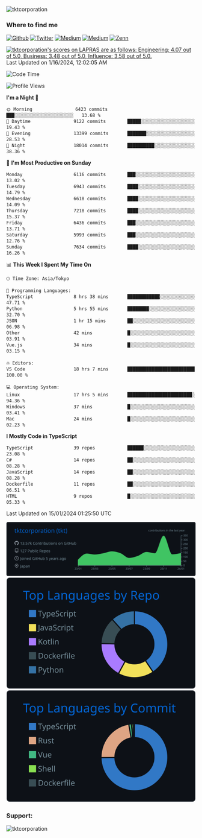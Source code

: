 <p align="left"> <img src="https://komarev.com/ghpvc/?username=tktcorporation&label=Profile%20views&color=0e75b6&style=flat" alt="tktcorporation" /> </p>

<h3>Where to find me</h3>
<p>
<a href="https://github.com/tktcorporation" target="_blank"><img alt="Github" src="https://img.shields.io/badge/GitHub-%2312100E.svg?&style=for-the-badge&logo=Github&logoColor=white" /></a>
<a href="https://twitter.com/tktcorporation" target="_blank"><img alt="Twitter" src="https://img.shields.io/badge/twitter-%231DA1F2.svg?&style=for-the-badge&logo=twitter&logoColor=white" /></a>
<a href="https://www.linkedin.com/in/tktcorporation" target="_blank"><img alt="Medium" src="https://img.shields.io/badge/linkdin-0a66c2.svg?&style=for-the-badge&logo=linkedin&logoColor=white" /></a>
<a href="https://qiita.com/tktcorporation" target="_blank"><img alt="Medium" src="https://img.shields.io/badge/qiita-55C500.svg?&style=for-the-badge&logo=qiita&logoColor=white" /></a>
<a href="https://zenn.dev/tktcorporation" target="_blank"><img alt="Zenn" src="https://img.shields.io/badge/Zenn-3EA8FF.svg?&style=for-the-badge&logo=Zenn&logoColor=white" /></a>
</p>

<!--START_SECTION:lapras-card-->
<p ><a href="https://lapras.com/public/tktcorporation" target="_blank" rel="noopener noreferrer"><img alt="tktcorporation's scores on LAPRAS are as follows: Engineering: 4.07 out of 5.0, Business: 3.48 out of 5.0, Influence: 3.58 out of 5.0." src="https://lapras-card-generator.vercel.app/api/svg?e=4.07&b=3.48&i=3.58&b1=%23232323&b2=%236d6d6d&i1=%23212121&i2=%23818181&l=en" width="300" ></a>  
Last Updated on 1/16/2024, 12:02:05 AM</p>
<!--END_SECTION:lapras-card-->
  
<!--START_SECTION:waka-->
![Code Time](http://img.shields.io/badge/Code%20Time-1%2C368%20hrs%2025%20mins-blue)

![Profile Views](http://img.shields.io/badge/Profile%20Views-0-blue)

**I'm a Night 🦉** 

```text
🌞 Morning                6423 commits        ███░░░░░░░░░░░░░░░░░░░░░░   13.68 % 
🌆 Daytime                9122 commits        █████░░░░░░░░░░░░░░░░░░░░   19.43 % 
🌃 Evening                13399 commits       ███████░░░░░░░░░░░░░░░░░░   28.53 % 
🌙 Night                  18014 commits       ██████████░░░░░░░░░░░░░░░   38.36 % 
```
📅 **I'm Most Productive on Sunday** 

```text
Monday                   6116 commits        ███░░░░░░░░░░░░░░░░░░░░░░   13.02 % 
Tuesday                  6943 commits        ████░░░░░░░░░░░░░░░░░░░░░   14.79 % 
Wednesday                6618 commits        ████░░░░░░░░░░░░░░░░░░░░░   14.09 % 
Thursday                 7218 commits        ████░░░░░░░░░░░░░░░░░░░░░   15.37 % 
Friday                   6436 commits        ███░░░░░░░░░░░░░░░░░░░░░░   13.71 % 
Saturday                 5993 commits        ███░░░░░░░░░░░░░░░░░░░░░░   12.76 % 
Sunday                   7634 commits        ████░░░░░░░░░░░░░░░░░░░░░   16.26 % 
```


📊 **This Week I Spent My Time On** 

```text
🕑︎ Time Zone: Asia/Tokyo

💬 Programming Languages: 
TypeScript               8 hrs 38 mins       ████████████░░░░░░░░░░░░░   47.71 % 
Python                   5 hrs 55 mins       ████████░░░░░░░░░░░░░░░░░   32.70 % 
JSON                     1 hr 15 mins        ██░░░░░░░░░░░░░░░░░░░░░░░   06.98 % 
Other                    42 mins             █░░░░░░░░░░░░░░░░░░░░░░░░   03.91 % 
Vue.js                   34 mins             █░░░░░░░░░░░░░░░░░░░░░░░░   03.15 % 

🔥 Editors: 
VS Code                  18 hrs 7 mins       █████████████████████████   100.00 % 

💻 Operating System: 
Linux                    17 hrs 5 mins       ████████████████████████░   94.36 % 
Windows                  37 mins             █░░░░░░░░░░░░░░░░░░░░░░░░   03.41 % 
Mac                      24 mins             █░░░░░░░░░░░░░░░░░░░░░░░░   02.23 % 
```

**I Mostly Code in TypeScript** 

```text
TypeScript               39 repos            ██████░░░░░░░░░░░░░░░░░░░   23.08 % 
C#                       14 repos            ██░░░░░░░░░░░░░░░░░░░░░░░   08.28 % 
JavaScript               14 repos            ██░░░░░░░░░░░░░░░░░░░░░░░   08.28 % 
Dockerfile               11 repos            ██░░░░░░░░░░░░░░░░░░░░░░░   06.51 % 
HTML                     9 repos             █░░░░░░░░░░░░░░░░░░░░░░░░   05.33 % 
```




 Last Updated on 15/01/2024 01:25:50 UTC
<!--END_SECTION:waka-->

[![](https://raw.githubusercontent.com/tktcorporation/tktcorporation/master/profile-summary-card-output/github_dark/0-profile-details.svg)](https://github.com/vn7n24fzkq/github-profile-summary-cards)
[![](https://raw.githubusercontent.com/tktcorporation/tktcorporation/master/profile-summary-card-output/github_dark/1-repos-per-language.svg)](https://github.com/vn7n24fzkq/github-profile-summary-cards) [![](https://raw.githubusercontent.com/tktcorporation/tktcorporation/master/profile-summary-card-output/github_dark/2-most-commit-language.svg)](https://github.com/vn7n24fzkq/github-profile-summary-cards)

<h3 align="left">Support:</h3>
<p><a href="https://www.buymeacoffee.com/tktcorporation"> <img align="left" src="https://cdn.buymeacoffee.com/buttons/v2/default-yellow.png" height="50" width="210" alt="tktcorporation" /></a></p><br><br>
